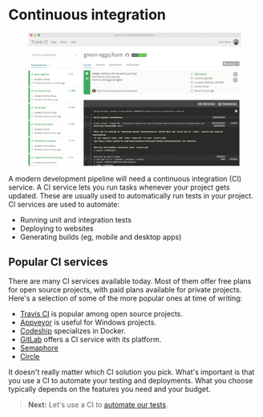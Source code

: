 # Continuous integration

<figure class='-s60 -shadow'>
<img src='../images/travis-ci-example.png' alt='Travis CI screenshot'>
</figure>

A modern development pipeline will need a continuous integration (CI) service. A CI service lets you run tasks whenever your project gets updated. These are usually used to automatically run tests in your project. CI services are used to automate:

- Running unit and integration tests
- Deploying to websites
- Generating builds (eg, mobile and desktop apps)

## Popular CI services

There are many CI services available today. Most of them offer free plans for open source projects, with paid plans available for private projects. Here's a selection of some of the more popular ones at time of writing:

- [Travis CI](https://travis-ci.org/) is popular among open source projects.
- [Appveyor](https://www.appveyor.com/) is useful for Windows projects.
- [Codeship](https://codeship.com/) specializes in Docker.
- [GitLab](https://about.gitlab.com/gitlab-ci/) offers a CI service with its platform.
- [Semaphore](http://semaphoreci.com/)
- [Circle](http://circleci.com/)

It doesn't really matter which CI solution you pick. What's important is that you use a CI to automate your testing and deployments. What you choose typically depends on the features you need and your budget.

> **Next:** Let's use a CI to [automate our tests](testing.md).

